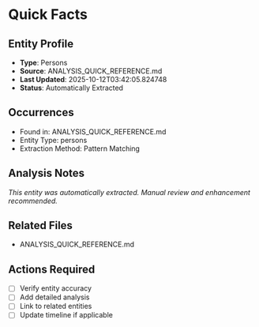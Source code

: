 # Quick Facts

## Entity Profile
- **Type**: Persons
- **Source**: ANALYSIS_QUICK_REFERENCE.md
- **Last Updated**: 2025-10-12T03:42:05.824748
- **Status**: Automatically Extracted

## Occurrences
- Found in: ANALYSIS_QUICK_REFERENCE.md
- Entity Type: persons
- Extraction Method: Pattern Matching

## Analysis Notes
*This entity was automatically extracted. Manual review and enhancement recommended.*

## Related Files
- ANALYSIS_QUICK_REFERENCE.md

## Actions Required
- [ ] Verify entity accuracy
- [ ] Add detailed analysis
- [ ] Link to related entities
- [ ] Update timeline if applicable
